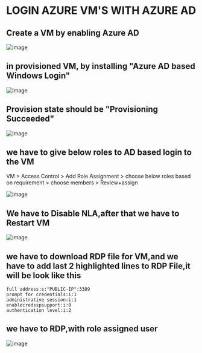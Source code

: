 # LOGIN AZURE VM'S WITH AZURE AD

## Create a VM by enabling Azure AD
![image](https://github.com/sgrthati/Az.Implementation/assets/101870480/89ed055f-dd80-426a-90d3-3caeec230e9c)

## in provisioned VM, by installing "Azure AD based Windows Login"

![image](https://github.com/sgrthati/Az.Implementation/assets/101870480/a4db3f1e-3d32-4190-920a-7e10b85a4b25)

## Provision state should be "Provisioning Succeeded"

![image](https://github.com/sgrthati/Az.Implementation/assets/101870480/d14c819d-2ca8-434d-9c57-dcf4e04e3093)

## we have to give below roles to AD based login to the VM

VM > Access Control > Add Role Assignment > choose below roles based on requirement > choose members > Review+assign

  ![image](https://github.com/sgrthati/Az.Implementation/assets/101870480/c1f469ef-b371-43fd-a8e5-b3861812728f)

## We have to Disable NLA,after that we have to Restart VM

![image](https://github.com/sgrthati/Az.Implementation/assets/101870480/6339e46d-50bc-47f7-bb09-8132e33df1fd)

## we have to download RDP file for VM,and we have to add last 2 highlighted lines to RDP File,it will be look like this
```text
full address:s:"PUBLIC-IP":3389
prompt for credentials:i:1
administrative session:i:1
enablecredsspsupport:i:0
authentication level:i:2
```
## we have to RDP,with role assigned user

![image](https://github.com/sgrthati/Az.Implementation/assets/101870480/e3ea8c52-d6c6-4ff4-be5c-3cd8cd9c1880)

